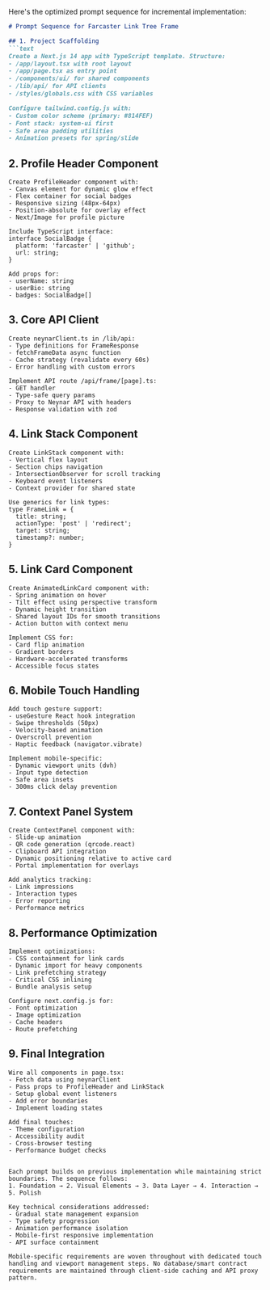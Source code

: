 Here's the optimized prompt sequence for incremental implementation:

```markdown
# Prompt Sequence for Farcaster Link Tree Frame

## 1. Project Scaffolding
```text
Create a Next.js 14 app with TypeScript template. Structure:
- /app/layout.tsx with root layout
- /app/page.tsx as entry point
- /components/ui/ for shared components
- /lib/api/ for API clients
- /styles/globals.css with CSS variables

Configure tailwind.config.js with:
- Custom color scheme (primary: #814FEF)
- Font stack: system-ui first
- Safe area padding utilities
- Animation presets for spring/slide
```

## 2. Profile Header Component
```text
Create ProfileHeader component with:
- Canvas element for dynamic glow effect
- Flex container for social badges
- Responsive sizing (48px-64px)
- Position-absolute for overlay effect
- Next/Image for profile picture

Include TypeScript interface:
interface SocialBadge {
  platform: 'farcaster' | 'github';
  url: string;
}

Add props for:
- userName: string
- userBio: string
- badges: SocialBadge[]
```

## 3. Core API Client
```text
Create neynarClient.ts in /lib/api:
- Type definitions for FrameResponse
- fetchFrameData async function
- Cache strategy (revalidate every 60s)
- Error handling with custom errors

Implement API route /api/frame/[page].ts:
- GET handler
- Type-safe query params
- Proxy to Neynar API with headers
- Response validation with zod
```

## 4. Link Stack Component
```text
Create LinkStack component with:
- Vertical flex layout
- Section chips navigation
- IntersectionObserver for scroll tracking
- Keyboard event listeners
- Context provider for shared state

Use generics for link types:
type FrameLink = {
  title: string;
  actionType: 'post' | 'redirect';
  target: string;
  timestamp?: number;
}
```

## 5. Link Card Component
```text
Create AnimatedLinkCard component with:
- Spring animation on hover
- Tilt effect using perspective transform
- Dynamic height transition
- Shared layout IDs for smooth transitions
- Action button with context menu

Implement CSS for:
- Card flip animation
- Gradient borders
- Hardware-accelerated transforms
- Accessible focus states
```

## 6. Mobile Touch Handling
```text
Add touch gesture support:
- useGesture React hook integration
- Swipe thresholds (50px)
- Velocity-based animation
- Overscroll prevention
- Haptic feedback (navigator.vibrate)

Implement mobile-specific:
- Dynamic viewport units (dvh)
- Input type detection
- Safe area insets
- 300ms click delay prevention
```

## 7. Context Panel System
```text
Create ContextPanel component with:
- Slide-up animation
- QR code generation (qrcode.react)
- Clipboard API integration
- Dynamic positioning relative to active card
- Portal implementation for overlays

Add analytics tracking:
- Link impressions
- Interaction types
- Error reporting
- Performance metrics
```

## 8. Performance Optimization
```text
Implement optimizations:
- CSS containment for link cards
- Dynamic import for heavy components
- Link prefetching strategy
- Critical CSS inlining
- Bundle analysis setup

Configure next.config.js for:
- Font optimization
- Image optimization
- Cache headers
- Route prefetching
```

## 9. Final Integration
```text
Wire all components in page.tsx:
- Fetch data using neynarClient
- Pass props to ProfileHeader and LinkStack
- Setup global event listeners
- Add error boundaries
- Implement loading states

Add final touches:
- Theme configuration
- Accessibility audit
- Cross-browser testing
- Performance budget checks
```
```

Each prompt builds on previous implementation while maintaining strict boundaries. The sequence follows:
1. Foundation → 2. Visual Elements → 3. Data Layer → 4. Interaction → 5. Polish

Key technical considerations addressed:
- Gradual state management expansion
- Type safety progression
- Animation performance isolation
- Mobile-first responsive implementation
- API surface containment

Mobile-specific requirements are woven throughout with dedicated touch handling and viewport management steps. No database/smart contract requirements are maintained through client-side caching and API proxy pattern.